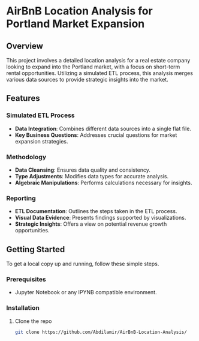 # AirBnB Location Analysis for Portland Market Expansion

## Overview
This project involves a detailed location analysis for a real estate company looking to expand into the Portland market, with a focus on short-term rental opportunities. Utilizing a simulated ETL process, this analysis merges various data sources to provide strategic insights into the market.

## Features

### Simulated ETL Process
- **Data Integration**: Combines different data sources into a single flat file.
- **Key Business Questions**: Addresses crucial questions for market expansion strategies.

### Methodology
- **Data Cleansing**: Ensures data quality and consistency.
- **Type Adjustments**: Modifies data types for accurate analysis.
- **Algebraic Manipulations**: Performs calculations necessary for insights.

### Reporting
- **ETL Documentation**: Outlines the steps taken in the ETL process.
- **Visual Data Evidence**: Presents findings supported by visualizations.
- **Strategic Insights**: Offers a view on potential revenue growth opportunities.

## Getting Started
To get a local copy up and running, follow these simple steps.

### Prerequisites
- Jupyter Notebook or any IPYNB compatible environment.

### Installation
1. Clone the repo
   ```sh
   git clone https://github.com/Abdilamir/AirBnB-Location-Analysis/

